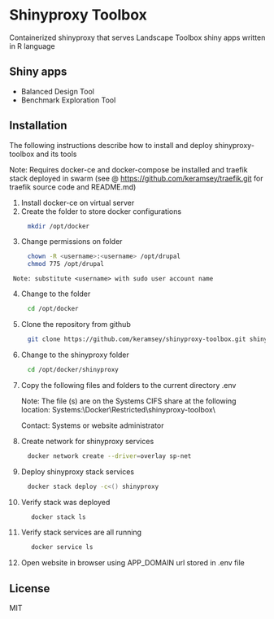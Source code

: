 # Shinyproxy Toolbox
Containerized shinyproxy that serves Landscape Toolbox shiny apps written in R language
## Shiny apps
- Balanced Design Tool
- Benchmark Exploration Tool
## Installation
The following instructions describe how to install and deploy shinyproxy-toolbox and its tools

Note: Requires docker-ce and docker-compose be installed and traefik stack deployed in swarm
(see @ https://github.com/keramsey/traefik.git for traefik source code and README.md)

1. Install docker-ce on virtual server
2. Create the folder to store docker configurations
```sh
     mkdir /opt/docker
```
3. Change permissions on folder
```sh
     chown -R <username>:<username> /opt/drupal
     chmod 775 /opt/drupal
```
     Note: substitute <username> with sudo user account name
4. Change to the folder
```sh
     cd /opt/docker
```
5. Clone the repository from github
```sh
     git clone https://github.com/keramsey/shinyproxy-toolbox.git shinyproxy
```
6. Change to the shinyproxy folder
```sh
     cd /opt/docker/shinyproxy
```
7. Copy the following files and folders to the current directory
     .env

     Note: The file (s) are on the Systems CIFS share at the following location:
       Systems:\Docker\Restricted\shinyproxy-toolbox\

     Contact: Systems or website administrator
8. Create network for shinyproxy services
```sh
     docker network create --driver=overlay sp-net
```
9. Deploy shinyproxy stack services
```sh
     docker stack deploy -c<() shinyproxy
```
10. Verify stack was deployed
```sh
      docker stack ls
```
11. Verify stack services are all running
```sh
      docker service ls
```
12. Open website in browser using APP_DOMAIN url stored in .env file

## License
MIT

